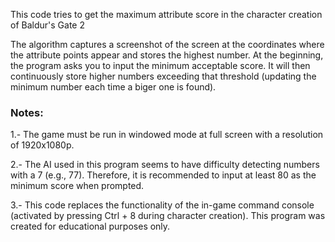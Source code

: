 This code tries to get the maximum attribute score in the character creation of Baldur's Gate 2

The algorithm captures a screenshot of the screen at the coordinates where the attribute points appear and stores the highest number. At the beginning, the program asks you to input the minimum acceptable score. It will then continuously store higher numbers exceeding that threshold (updating the minimum number each time a biger one is found).

### Notes:
1.- The game must be run in windowed mode at full screen with a resolution of 1920x1080p.

2.- The AI used in this program seems to have difficulty detecting numbers with a 7 (e.g., 77). Therefore, it is recommended to input at least 80 as the minimum score when prompted.

3.- This code replaces the functionality of the in-game command console (activated by pressing Ctrl + 8 during character creation). This program was created for educational purposes only.